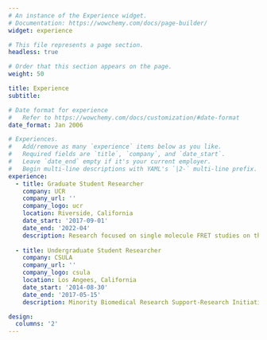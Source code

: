 ```yaml
---
# An instance of the Experience widget.
# Documentation: https://wowchemy.com/docs/page-builder/
widget: experience

# This file represents a page section.
headless: true

# Order that this section appears on the page.
weight: 50

title: Experience
subtitle:

# Date format for experience
#   Refer to https://wowchemy.com/docs/customization/#date-format
date_format: Jan 2006

# Experiences.
#   Add/remove as many `experience` items below as you like.
#   Required fields are `title`, `company`, and `date_start`.
#   Leave `date_end` empty if it's your current employer.
#   Begin multi-line descriptions with YAML's `|2-` multi-line prefix.
experience:
  - title: Graduate Student Researcher
    company: UCR
    company_url: ''
    company_logo: ucr
    location: Riverside, California
    date_start: '2017-09-01'
    date_end: '2022-04'
    description: Research focused on single molecule FRET studies on the compositional and conformational dynamics of the closed-loop model in Eukaryotic translation initiation. Taught five undergraduate biochemistry courses. 
        
  - title: Undergraduate Student Researcher
    company: CSULA
    company_url: ''
    company_logo: csula
    location: Los Angees, California
    date_start: '2014-08-30'
    date_end: '2017-05-15'
    description: Minority Biomedical Research Support-Research Initiative for Scientific Enhancement (MBRS-RISE) fellow. Research centered on expression and isolation of recombinant lipid transfer protein 4 (LTP4) in Escherichia coli (e. coli), in order to assess the role of lipid transfer proteins in plant development and plant senescence. 

design:
  columns: '2'
---
```

